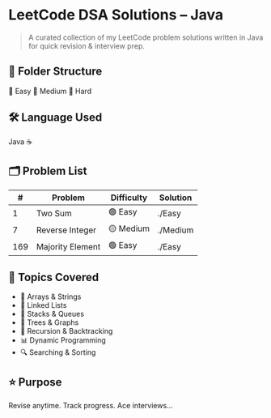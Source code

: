 #  LeetCode DSA Solutions – Java

> A curated collection of my LeetCode problem solutions written in Java for quick revision & interview prep.

## 📂 Folder Structure
📁 Easy
📁 Medium
📁 Hard

## 🛠 Language Used
Java ☕

## 🗂 Problem List
| #   | Problem | Difficulty | Solution |
|-----|---------|------------|----------|
| 1   | Two Sum           | 🟢 Easy   | ./Easy |
| 7   | Reverse Integer   | 🟡 Medium | ./Medium |
| 169 | Majority Element  | 🟢 Easy   | ./Easy |

## 📌 Topics Covered
- 🧮 Arrays & Strings
- 🔗 Linked Lists
- 🥞 Stacks & Queues
- 🌳 Trees & Graphs
- 🔄 Recursion & Backtracking
- 📊 Dynamic Programming
- 🔍 Searching & Sorting

## ⭐ Purpose
Revise anytime. Track progress. Ace interviews...
